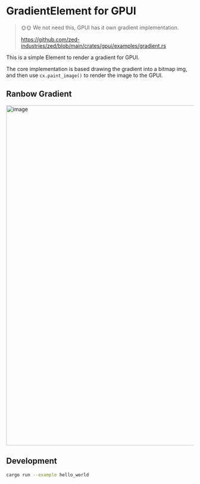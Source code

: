 # GradientElement for GPUI

> 🌞🌞 We not need this, GPUI has it own gradient implementation.
>
> https://github.com/zed-industries/zed/blob/main/crates/gpui/examples/gradient.rs

This is a simple Element to render a gradient for GPUI.

The core implementation is based drawing the gradient into a bitmap img, and then use `cx.paint_image()` to render the image to the GPUI.

## Ranbow Gradient

<img width="912" alt="image" src="https://github.com/user-attachments/assets/5261fd6c-f666-4b94-b9ac-52f2d4e788dd">

## Development

```bash
cargo run --example hello_world
```
